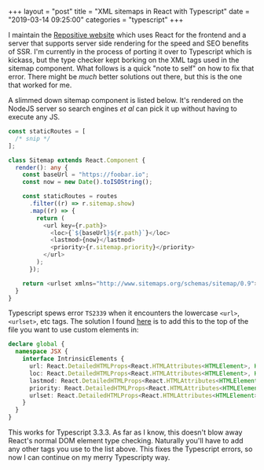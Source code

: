 +++
layout = "post"
title = "XML sitemaps in React with Typescript"
date = "2019-03-14 09:25:00"
categories = "typescript"
+++

I maintain the [Repositive website](https://repositive.io) which uses React for the frontend and a
server that supports server side rendering for the speed and SEO benefits of SSR. I'm currently in
the process of porting it over to Typescript which is kickass, but the type checker kept borking on
the XML tags used in the sitemap component. What follows is a quick "note to self" on how to fix
that error. There might be _much_ better solutions out there, but this is the one that worked for
me.

A slimmed down sitemap component is listed below. It's rendered on the NodeJS server so search
engines _et al_ can pick it up without having to execute any JS.

```typescript
const staticRoutes = [
  /* snip */
];

class Sitemap extends React.Component {
  render(): any {
    const baseUrl = "https://foobar.io";
    const now = new Date().toISOString();

    const staticRoutes = routes
      .filter((r) => r.sitemap.show)
      .map((r) => {
        return (
          <url key={r.path}>
            <loc>{`${baseUrl}${r.path}`}</loc>
            <lastmod>{now}</lastmod>
            <priority>{r.sitemap.priority}</priority>
          </url>
        );
      });

    return <urlset xmlns="http://www.sitemaps.org/schemas/sitemap/0.9">{staticRoutes}</urlset>;
  }
}
```

Typescript spews error `TS2339` when it encounters the lowercase `<url>`, `<urlset>`, etc tags. The
solution I found [here](https://github.com/Microsoft/TypeScript/issues/15449#issuecomment-385959396)
is to add this to the top of the file you want to use custom elements in:

```typescript
declare global {
  namespace JSX {
    interface IntrinsicElements {
      url: React.DetailedHTMLProps<React.HTMLAttributes<HTMLElement>, HTMLElement>;
      loc: React.DetailedHTMLProps<React.HTMLAttributes<HTMLElement>, HTMLElement>;
      lastmod: React.DetailedHTMLProps<React.HTMLAttributes<HTMLElement>, HTMLElement>;
      priority: React.DetailedHTMLProps<React.HTMLAttributes<HTMLElement>, HTMLElement>;
      urlset: React.DetailedHTMLProps<React.HTMLAttributes<HTMLElement>, HTMLElement>;
    }
  }
}
```

This works for Typescript 3.3.3. As far as I know, this doesn't blow away React's normal DOM element
type checking. Naturally you'll have to add any other tags you use to the list above. This fixes the
Typescript errors, so now I can continue on my merry Typescripty way.
